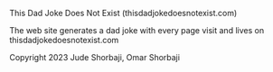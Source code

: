 This Dad Joke Does Not Exist (thisdadjokedoesnotexist.com)

The web site generates a dad joke with every page visit and lives on thisdadjokedoesnotexist.com

Copyright 2023 Jude Shorbaji, Omar Shorbaji